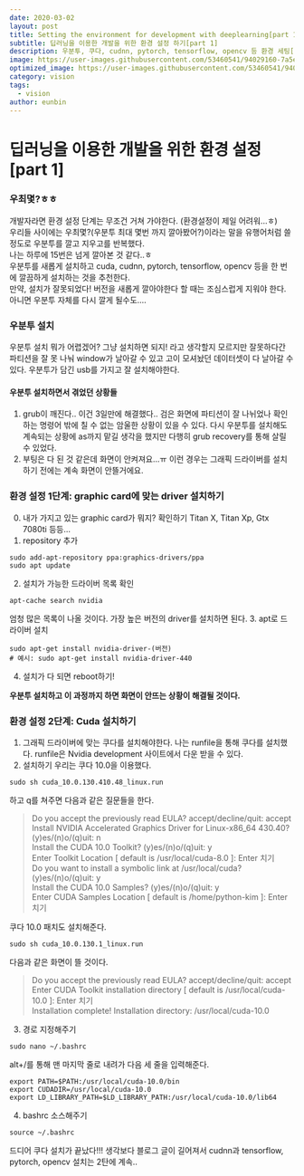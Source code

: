 ```yaml
---
date: 2020-03-02
layout: post
title: Setting the environment for development with deeplearning[part 1]
subtitle: 딥러닝을 이용한 개발을 위한 환경 설정 하기[part 1]
description: 우분투, 쿠다, cudnn, pytorch, tensorflow, opencv 등 환경 세팅[part 1]
image: https://user-images.githubusercontent.com/53460541/94029160-7a5ebd00-fdf7-11ea-814c-e7d313a7b52b.png
optimized_image: https://user-images.githubusercontent.com/53460541/94029160-7a5ebd00-fdf7-11ea-814c-e7d313a7b52b.png
category: vision
tags:
  - vision
author: eunbin
---
```


# 딥러닝을 이용한 개발을 위한 환경 설정[part 1]

### 우최몇?ㅎㅎ
개발자라면 환경 설정 단계는 무조건 거쳐 가야한다. (환경설정이 제일 어려워...ㅎ)   
우리들 사이에는 우최몇?(우분투 최대 몇번 까지 깔아봤어?)이라는 말을 유행어처럼 쓸 정도로 우분투를 깔고 지우고를 반복했다.   
나는 하루에 15번은 넘게 깔아본 것 같다..ㅎ   
우분투를 새롭게 설치하고 cuda, cudnn, pytorch, tensorflow, opencv 등을 한 번에 깔끔하게 설치하는 것을 추천한다.   
만약, 설치가 잘못되었다! 버전을 새롭게 깔아야한다 할 때는 조심스럽게 지워야 한다. 아니면 우분투 자체를 다시 깔게 될수도....

### 우분투 설치
우분투 설치 뭐가 어렵겠어? 그냥 설치하면 되지! 라고 생각할지 모르지만 잘못하다간 파티션을 잘 못 나눠 window가 날아갈 수 있고
고이 모셔놨던 데이터셋이 다 날아갈 수 있다. 우분투가 담긴 usb를 가지고 잘 설치해야한다.
#### 우분투 설치하면서 겪었던 상황들
1. grub이 깨진다.. 이건 3일만에 해결했다.. 검은 화면에 파티션이 잘 나뉘었나 확인하는 명령어 밖에 칠 수 없는 암울한 상황이 있을 수 있다. 
다시 우분투를 설치해도 계속되는 상황에 as까지 맡길 생각을 했지만 다행히 grub recovery를 통해 살릴 수 있었다.
2. 부팅은 다 된 것 같은데 화면이 안켜져요...ㅠ 이런 경우는 그래픽 드라이버를 설치하기 전에는 계속 화면이 안뜰거에요.

### 환경 설정 1단계: graphic card에 맞는 driver 설치하기
0. 내가 가지고 있는 graphic card가 뭐지? 확인하기
Titan X, Titan Xp, Gtx 7080ti 등등...
1. repository 추가
~~~(bash)
sudo add-apt-repository ppa:graphics-drivers/ppa
sudo apt update
~~~
2. 설치가 가능한 드라이버 목록 확인
~~~(bash)
apt-cache search nvidia
~~~
엄청 많은 목록이 나올 것이다. 가장 높은 버전의 driver를 설치하면 된다.
3. apt로 드라이버 설치
~~~(bash)
sudo apt-get install nvidia-driver-(버전)
# 예시: sudo apt-get install nvidia-driver-440
~~~
4. 설치가 다 되면 reboot하기!

**우분투 설치하고 이 과정까지 하면 화면이 안뜨는 상황이 해결될 것이다.**

### 환경 설정 2단계: Cuda 설치하기
1. 그래픽 드라이버에 맞는 쿠다를 설치해야한다. 나는 runfile을 통해 쿠다를 설치했다. 
runfile은 Nvidia development 사이트에서 다운 받을 수 있다. 
2. 설치하기
우리는 쿠다 10.0을 이용했다.
~~~(bash)
sudo sh cuda_10.0.130.410.48_linux.run
~~~
하고 q를 쳐주면 다음과 같은 질문들을 한다. 
> Do you accept the previously read EULA? accept/decline/quit: accept   
Install NVIDIA Accelerated Graphics Driver for Linux-x86_64 430.40? (y)es/(n)o/(q)uit: n   
Install the CUDA 10.0 Toolkit? (y)es/(n)o/(q)uit: y   
Enter Toolkit Location [ default is /usr/local/cuda-8.0 ]: Enter 치기   
Do you want to install a symbolic link at /usr/local/cuda? (y)es/(n)o/(q)uit: y   
Install the CUDA 10.0 Samples? (y)es/(n)o/(q)uit: y   
Enter CUDA Samples Location [ default is /home/python-kim ]: Enter 치기   

쿠다 10.0 패치도 설치해준다.
~~~(bash)
sudo sh cuda_10.0.130.1_linux.run
~~~
다음과 같은 화면이 뜰 것이다.   
> Do you accept the previously read EULA? accept/decline/quit: accept   
Enter CUDA Toolkit installation directory [ default is /usr/local/cuda-10.0 ]: Enter 치기   
Installation complete!
Installation directory: /usr/local/cuda-10.0

3. 경로 지정해주기
~~~(bash)
sudo nano ~/.bashrc
~~~
alt+/를 통해 맨 마지막 줄로 내려가 다음 세 줄을 입력해준다.
~~~(bash)
export PATH=$PATH:/usr/local/cuda-10.0/bin
export CUDADIR=/usr/local/cuda-10.0
export LD_LIBRARY_PATH=$LD_LIBRARY_PATH:/usr/local/cuda-10.0/lib64
~~~
4. bashrc 소스해주기
~~~(bash)
source ~/.bashrc
~~~

드디어 쿠다 설치가 끝났다!!!
생각보다 블로그 글이 길어져서 cudnn과 tensorflow, pytorch, opencv 설치는 2탄에 계속..

